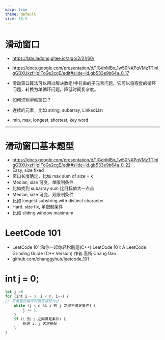 ```yaml
---
marp: true
theme: default
size: 16:9
---
```


# 滑动窗口

- https://labuladong.gitee.io/algo/2/21/60/
- https://docs.google.com/presentation/d/1lGdnMBo_1w50NAPqVMzTTlnlgGBXUxzfHpIToGs2cgE/edit#slide=id.gb533e9b64a_0_17

- 滑动窗口算法可以用以解决数组/字符串的子元素问题，它可以将嵌套的循环问题，转换为单循环问题，降低时间复杂度。

- 如何识别滑动窗口？
- 连续的元素，比如 string, subarray, LinkedList
- min, max, longest, shortest, key word

---

# 滑动窗口基本题型

- https://docs.google.com/presentation/d/1lGdnMBo_1w50NAPqVMzTTlnlgGBXUxzfHpIToGs2cgE/edit#slide=id.gb533e9b64a_0_22
- Easy, size fixed
- 窗口长度确定，比如 max sum of size = k
- Median, size 可变，单限制条件
- 比如找到 subarray sum 比目标值大一点点
- Median, size 可变，双限制条件
- 比如 longest substring with distinct character
- Hard, size fix, 单限制条件
- 比如 sliding window maximum

# LeetCode 101

- LeetCode 101:和你一起你轻松刷题(C++) LeetCode 101: A LeetCode Grinding Guide (C++ Version) 作者:高畅 Chang Gao
- github.com/changgyhub/leetcode_101

# int j = 0;

```js
let j =0
for (int i = 0; i < n; i++) {
// 不满足则循环到满足搭配为止
    while (j < n && i 到 j 之间不满足条件) {
        j += 1;
    }
    if (i 到 j 之间满足条件) {
        处理 i，j 这次搭配
    }
}
```
